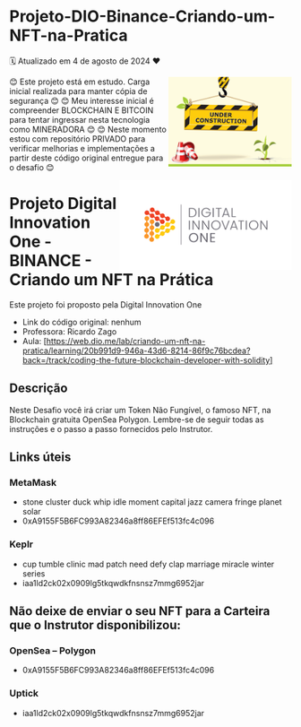 # Projeto-DIO-Binance-Criando-um-NFT-na-Pratica

:spiral_calendar: Atualizado em 4 de agosto de 2024 :heart:

<img align="right" alt="GIF" height="160px" src="https://github.com/rdeconti/rdeconti-resources/blob/main/under_construction.gif" />

:blush: Este projeto está em estudo. Carga inicial realizada para manter cópia de segurança :blush:
:blush: Meu interesse inicial é compreender BLOCKCHAIN E BITCOIN para tentar ingressar nesta tecnologia como MINERADORA :blush:
:blush: Neste momento estou com repositório PRIVADO para verificar melhorias e implementações a partir deste código original entregue para o desafio :blush:

<img align="right" alt="GIF" height="160px" src="https://github.com/rdeconti/rdeconti-resources/blob/main/Digital%20Innovation%20One%20-%20Logotipo.png" />

# Projeto Digital Innovation One - BINANCE - Criando um NFT na Prática
Este projeto foi proposto pela Digital Innovation One
- Link do código original: nenhum
- Professora: Ricardo Zago
- Aula: [https://web.dio.me/lab/criando-um-nft-na-pratica/learning/20b991d9-946a-43d6-8214-86f9c76bcdea?back=/track/coding-the-future-blockchain-developer-with-solidity]

## Descrição
Neste Desafio você irá criar um Token Não Fungível, o famoso NFT, na Blockchain gratuita OpenSea Polygon. Lembre-se de seguir todas as instruções e o passo a passo fornecidos pelo Instrutor.
 
## Links úteis

### MetaMask
- stone cluster duck whip idle moment capital jazz camera fringe planet solar
- 0xA9155F5B6FC993A82346a8ff86EFEf513fc4c096

### Keplr
- cup tumble clinic mad patch need defy clap marriage miracle winter series
- iaa1ld2ck02x0909lg5tkqwdkfnsnsz7mmg6952jar

## Não deixe de enviar o seu NFT para a Carteira que o Instrutor disponibilizou:
### OpenSea – Polygon ​
- 0xA9155F5B6FC993A82346a8ff86EFEf513fc4c096​
### Uptick​
- iaa1ld2ck02x0909lg5tkqwdkfnsnsz7mmg6952jar 
